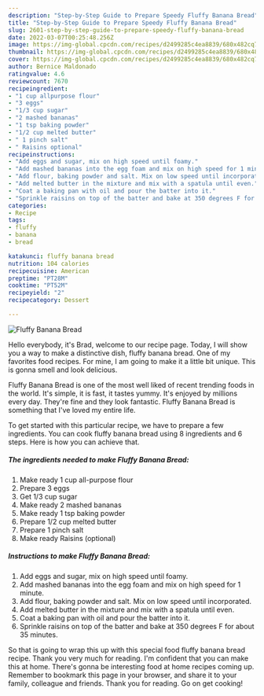 ```yaml
---
description: "Step-by-Step Guide to Prepare Speedy Fluffy Banana Bread"
title: "Step-by-Step Guide to Prepare Speedy Fluffy Banana Bread"
slug: 2601-step-by-step-guide-to-prepare-speedy-fluffy-banana-bread
date: 2022-03-07T00:25:48.256Z
image: https://img-global.cpcdn.com/recipes/d2499285c4ea8839/680x482cq70/fluffy-banana-bread-recipe-main-photo.jpg
thumbnail: https://img-global.cpcdn.com/recipes/d2499285c4ea8839/680x482cq70/fluffy-banana-bread-recipe-main-photo.jpg
cover: https://img-global.cpcdn.com/recipes/d2499285c4ea8839/680x482cq70/fluffy-banana-bread-recipe-main-photo.jpg
author: Bernice Maldonado
ratingvalue: 4.6
reviewcount: 7670
recipeingredient:
- "1 cup allpurpose flour"
- "3 eggs"
- "1/3 cup sugar"
- "2 mashed bananas"
- "1 tsp baking powder"
- "1/2 cup melted butter"
- " 1 pinch salt"
- " Raisins optional"
recipeinstructions:
- "Add eggs and sugar, mix on high speed until foamy."
- "Add mashed bananas into the egg foam and mix on high speed for 1 minute."
- "Add flour, baking powder and salt. Mix on low speed until incorporated."
- "Add melted butter in the mixture and mix with a spatula until even."
- "Coat a baking pan with oil and pour the batter into it."
- "Sprinkle raisins on top of the batter and bake at 350 degrees F for about 35 minutes."
categories:
- Recipe
tags:
- fluffy
- banana
- bread

katakunci: fluffy banana bread 
nutrition: 104 calories
recipecuisine: American
preptime: "PT28M"
cooktime: "PT52M"
recipeyield: "2"
recipecategory: Dessert

---
```



![Fluffy Banana Bread](https://img-global.cpcdn.com/recipes/d2499285c4ea8839/680x482cq70/fluffy-banana-bread-recipe-main-photo.jpg)

Hello everybody, it's Brad, welcome to our recipe page. Today, I will show you a way to make a distinctive dish, fluffy banana bread. One of my favorites food recipes. For mine, I am going to make it a little bit unique. This is gonna smell and look delicious.

Fluffy Banana Bread is one of the most well liked of recent trending foods in the world. It's simple, it is fast, it tastes yummy. It's enjoyed by millions every day. They're fine and they look fantastic. Fluffy Banana Bread is something that I've loved my entire life.




To get started with this particular recipe, we have to prepare a few ingredients. You can cook fluffy banana bread using 8 ingredients and 6 steps. Here is how you can achieve that.

<!--inarticleads1-->

##### The ingredients needed to make Fluffy Banana Bread:

1. Make ready 1 cup all-purpose flour
1. Prepare 3 eggs
1. Get 1/3 cup sugar
1. Make ready 2 mashed bananas
1. Make ready 1 tsp baking powder
1. Prepare 1/2 cup melted butter
1. Prepare  1 pinch salt
1. Make ready  Raisins (optional)




<!--inarticleads2-->

##### Instructions to make Fluffy Banana Bread:

1. Add eggs and sugar, mix on high speed until foamy.
1. Add mashed bananas into the egg foam and mix on high speed for 1 minute.
1. Add flour, baking powder and salt. Mix on low speed until incorporated.
1. Add melted butter in the mixture and mix with a spatula until even.
1. Coat a baking pan with oil and pour the batter into it.
1. Sprinkle raisins on top of the batter and bake at 350 degrees F for about 35 minutes.




So that is going to wrap this up with this special food fluffy banana bread recipe. Thank you very much for reading. I'm confident that you can make this at home. There's gonna be interesting food at home recipes coming up. Remember to bookmark this page in your browser, and share it to your family, colleague and friends. Thank you for reading. Go on get cooking!

